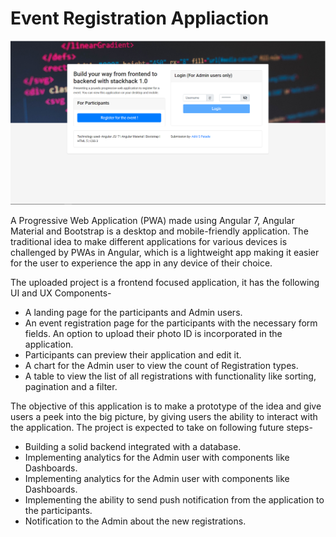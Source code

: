 <html>
<head>
 <noscript>
<meta name="google-site-verification" content="y9w7d9GH1y7qn5LPpB2L36LSFh1xGxcg4k542inOuoM" />   
 </noscript>
 </head>
 
 <body>
<h1>Event Registration Appliaction</h1>
<img src="1.PNG"><br>
  
A Progressive Web Application (PWA) made using Angular 7, Angular Material and Bootstrap is a desktop and mobile-friendly application. The traditional idea to make different applications for various devices is challenged by PWAs in Angular, which is a lightweight app making it easier for the user to experience the app in any device of their choice.

The uploaded project is a frontend focused application, it has the following UI and UX Components-
<ul>
  <li>A landing page for the participants and Admin users.</li>
  <li>An event registration page for the participants with the necessary form fields. An option to upload their photo ID is incorporated in the application.</li>
  <li>Participants can preview their application and edit it.</li>
  <li>A chart for the Admin user to view the count of Registration types.</li>
  <li>A table to view the list of all registrations with functionality like sorting, pagination and a filter.
</li>
</ul>
 
The objective of this application is to make a prototype of the idea and give users a peek into the big picture, by giving users the ability to interact with the application. The project is expected to take on following future steps-
<ul>
  <li>Building a solid backend integrated with a database.</li>
  <li>Implementing analytics for the Admin user with components like Dashboards.</li>
  <li>Implementing analytics for the Admin user with components like Dashboards.</li>
  <li>Implementing the ability to send push notification from the application to the participants.</li>
  <li>Notification to the Admin about the new registrations.</li>
 </ul>


</body>
